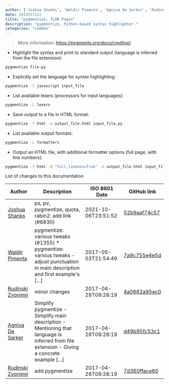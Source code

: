 ```yaml
---
author: ['Joshua Shanks', 'Waldir Pimenta', 'Agniva De Sarker', 'Rudinski Zvonimir']
date: 1633557112
title: "pygmentize, TLDR Pages"
description: "pygmentize, Python-based syntax highlighter."
categories: "common"
---
```

> More information: <https://pygments.org/docs/cmdline/>.

- Highlight file syntax and print to standard output (language is inferred from the file extension):

```bash
pygmentize file.py
```

- Explicitly set the language for syntax highlighting:

```bash
pygmentize -l javascript input_file
```

- List available lexers (processors for input languages):

```bash
pygmentize -L lexers
```

- Save output to a file in HTML format:

```bash
pygmentize -f html -o output_file.html input_file.py
```

- List available output formats:

```bash
pygmentize -L formatters
```

- Output an HTML file, with additional formatter options (full page, with line numbers):

```bash
pygmentize -f html -O "full,linenos=True" -o output_file.html input_file
```
List of changes to this documentation


Author | Description | ISO 8601 Date | GitHub link
------|-----|-----|-----
[Joshua Shanks](mailto:jjshanks@gmail.com) | ps, pv, pygmentize, quota, rabin2: add link (#6830) | 2021-10-06T23:51:52 | [52b9aaf74c57](https://github.com/tldr-pages/tldr/commit/52b9aaf74c571d0ee04b6f2986e09fff22ba7256)
[Waldir Pimenta](mailto:waldyrious@gmail.com) | pygmentize: various tweaks (#1355) * pygmentize: various tweaks - adjust punctuation in main description and first example's [...] | 2017-05-03T21:54:49 | [7a9c755e4e5d](https://github.com/tldr-pages/tldr/commit/7a9c755e4e5d6569a632f6594c41f8693fa549e1)
[Rudinski Zvonimir](mailto:zvonimirurdinski@protonmail.ch) | minor changes | 2017-04-28T09:28:19 | [4a0662a95ec0](https://github.com/tldr-pages/tldr/commit/4a0662a95ec0a1d0e45a07dfd76f351de55fbe16)
[Agniva De Sarker](mailto:agnivade@yahoo.co.in) | Simplify pygmentize - Simplify main description - Mentioning that language is inferred from file extension - Giving a concrete example [...] | 2017-04-28T09:28:19 | [d49b95fc53c1](https://github.com/tldr-pages/tldr/commit/d49b95fc53c10f46bd09faaf2503dbc577cdaf9e)
[Rudinski Zvonimir](mailto:zvonimirurdinski@protonmail.ch) | add pygmentize | 2017-04-28T09:28:19 | [7d360fface60](https://github.com/tldr-pages/tldr/commit/7d360fface60422c2141e51c9f7b490fa0a3e88c)


